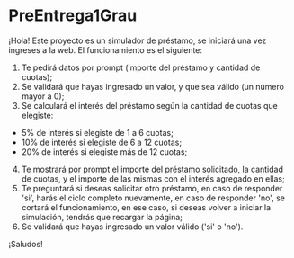 # PreEntrega1Grau

¡Hola! Este proyecto es un simulador de préstamo, se iniciará una vez ingreses a la web. El funcionamiento es el siguiente:

1) Te pedirá datos por prompt (importe del préstamo y cantidad de cuotas);
2) Se validará que hayas ingresado un valor, y que sea válido (un número mayor a 0);
3) Se calculará el interés del préstamo según la cantidad de cuotas que elegiste:
- 5% de interés si elegiste de 1 a 6 cuotas;
- 10% de interés si elegiste de 6 a 12 cuotas;
- 20% de interés si elegiste más de 12 cuotas;
4) Te mostrará por prompt el importe del préstamo solicitado, la cantidad de cuotas, y el importe de las mismas con el interés agregado en ellas;
5) Te preguntará si deseas solicitar otro préstamo, en caso de responder 'si', harás el ciclo completo nuevamente, en caso de responder 'no', se cortará el funcionamiento, en ese caso, si deseas volver a iniciar la simulación, tendrás que recargar la página;
6) Se validará que hayas ingresado un valor válido ('si' o 'no').

¡Saludos!
